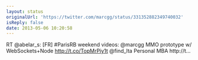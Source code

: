 ```yaml
---
layout: status
originalUrl: 'https://twitter.com/marcgg/status/331352882349740032'
isReply: false
date: 2013-05-06 10:20:58
---
```


RT @abelar_s: [FR] #ParisRB weekend videos:
@marcgg MMO prototype w/ WebSockets+Node http://t.co/TopMrPiy1t
@find_lta Personal MBA http://t…
